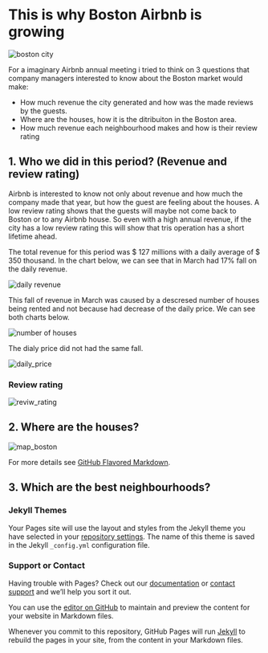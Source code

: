 # This is why Boston Airbnb is growing

![boston city](https://user-images.githubusercontent.com/20154390/120948461-a1a4b280-c718-11eb-8055-70743920ac7d.jpg)

For a imaginary Airbnb annual meeting i tried to think on 3 questions that company managers interested to know about the Boston market would make:

- How much revenue the city generated and how was the made reviews by the guests.
- Where are the houses, how it is the ditribuiton in the Boston area.
- How much revenue each neighbourhood makes and how is their review rating

## 1. Who we did in this period? (Revenue and review rating)

Airbnb is interested to know not only about revenue and how much the company made that year, but how the guest are feeling about the houses. A low review rating shows that the guests will maybe not come back to Boston or to any Airbnb house. So even with a high annual revenue, if the city has a low review rating this will show that tris operation has a short lifetime ahead.

The total revenue for this period was $ 127 millions with a daily average of $ 350 thousand. In the chart below, we can see that in March had 17% fall on the daily revenue.    

![daily revenue](https://user-images.githubusercontent.com/20154390/120952619-ca7d7580-c721-11eb-8d49-75aaf148f185.png)

This fall of revenue in March was caused by a descresed number of houses being rented and not because had decrease of the daily price. We can see both charts below.

![number of houses](https://user-images.githubusercontent.com/20154390/121002529-d3426b80-c762-11eb-8369-3447f364318a.png)

The dialy price did not had the same fall.

![daily_price](https://user-images.githubusercontent.com/20154390/121002650-f0773a00-c762-11eb-8bed-0c01d38a0a08.png)

### Review rating

![reviw_rating](https://user-images.githubusercontent.com/20154390/121002898-3e8c3d80-c763-11eb-895d-a3afc9e57751.png)

## 2. Where are the houses?

![map_boston](https://user-images.githubusercontent.com/20154390/120953267-ffd69300-c722-11eb-83ed-54d846640fb8.png)

For more details see [GitHub Flavored Markdown](https://guides.github.com/features/mastering-markdown/).

## 3. Which are the best neighbourhoods?

### Jekyll Themes

Your Pages site will use the layout and styles from the Jekyll theme you have selected in your [repository settings](https://github.com/gabrielgomes0311/boston_airbnb/settings/pages). The name of this theme is saved in the Jekyll `_config.yml` configuration file.

### Support or Contact

Having trouble with Pages? Check out our [documentation](https://docs.github.com/categories/github-pages-basics/) or [contact support](https://support.github.com/contact) and we’ll help you sort it out.

You can use the [editor on GitHub](https://github.com/gabrielgomes0311/boston_airbnb/edit/gh-pages/index.md) to maintain and preview the content for your website in Markdown files.

Whenever you commit to this repository, GitHub Pages will run [Jekyll](https://jekyllrb.com/) to rebuild the pages in your site, from the content in your Markdown files.
